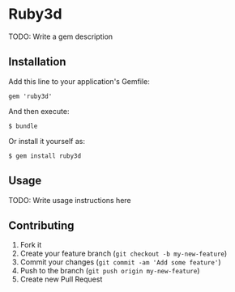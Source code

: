 # Ruby3d

TODO: Write a gem description

## Installation

Add this line to your application's Gemfile:

    gem 'ruby3d'

And then execute:

    $ bundle

Or install it yourself as:

    $ gem install ruby3d

## Usage

TODO: Write usage instructions here

## Contributing

1. Fork it
2. Create your feature branch (`git checkout -b my-new-feature`)
3. Commit your changes (`git commit -am 'Add some feature'`)
4. Push to the branch (`git push origin my-new-feature`)
5. Create new Pull Request
